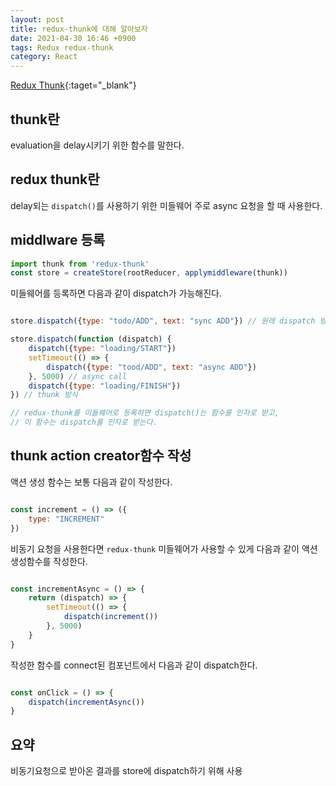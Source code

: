 ```yaml
---
layout: post
title: redux-thunk에 대해 알아보자
date: 2021-04-30 16:46 +0900
tags: Redux redux-thunk
category: React
---
```


[Redux Thunk](https://github.com/reduxjs/redux-thunk){:taget="_blank"}

## thunk란

evaluation을 delay시키기 위한 함수를 말한다.

## redux thunk란

delay되는 `dispatch()`를 사용하기 위한 미들웨어 
주로 async 요청을 할 때 사용한다.

## middlware 등록

```js
import thunk from 'redux-thunk'
const store = createStore(rootReducer, applymiddleware(thunk))
```

미들웨어를 등록하면 다음과 같이 dispatch가 가능해진다.

```js

store.dispatch({type: "todo/ADD", text: "sync ADD"}) // 원래 dispatch 방식

store.dispatch(function (dispatch) {
    dispatch({type: "loading/START"})
    setTimeout(() => {
        dispatch({type: "tood/ADD", text: "async ADD"})
    }, 5000) // async call
    dispatch({type: "loading/FINISH"})
}) // thunk 방식

// redux-thunk를 미들웨어로 등록하면 dispatch()는 함수를 인자로 받고,
// 이 함수는 dispatch를 인자로 받는다.

```

## thunk action creator함수 작성

액션 생성 함수는 보통 다음과 같이 작성한다.

```js

const increment = () => ({
    type: "INCREMENT"
})

```

비동기 요청을 사용한다면 `redux-thunk` 미들웨어가 사용할 수 있게 다음과 같이 액션생성함수를 작성한다.

```js

const incrementAsync = () => {
    return (dispatch) => {
        setTimeout(() => {
            dispatch(increment())
        }, 5000)
    }
}

```

작성한 함수를 connect된 컴포넌트에서 다음과 같이 dispatch한다.

```js

const onClick = () => {
    dispatch(incrementAsync())
}

```

## 요약

비동기요청으로 받아온 결과를 store에 dispatch하기 위해 사용
